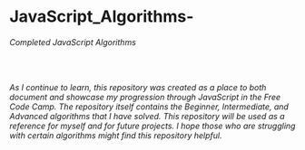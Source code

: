 # JavaScript_Algorithms-
<h6>Completed JavaScript Algorithms<h6>
<br>
<p>As I continue to learn, this repository was created as a place to both document and showcase my progression through JavaScript in the Free Code Camp. The repository itself contains the Beginner, Intermediate, and Advanced algorithms that I have solved. This repository will be used as a reference for myself and for future projects. I hope those who are struggling with certain algorithms might find this repository helpful.<p>

